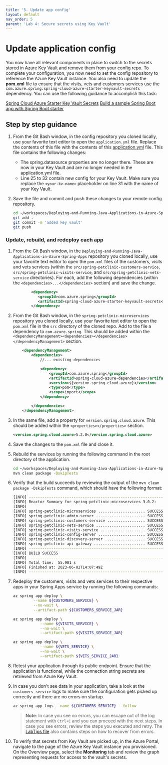 ```yaml
---
title: '5. Update app config'
layout: default
nav_order: 5
parent: 'Lab 4: Secure secrets using Key Vault'
---
```


# Update application config

You now have all relevant components in place to switch to the secrets stored in Azure Key Vault and remove them from your config repo. To complete your configuration, you now need to set the config repository to reference the Azure Key Vault instance. You also need to update the **pom.xml** file to ensure that the visits, vets and customers services use the `com.azure.spring:spring-cloud-azure-starter-keyvault-secrets` dependency. You can use the following guidance to accomplish this task:

[Spring Cloud Azure Starter Key Vault Secrets](https://github.com/Azure/azure-sdk-for-java/blob/main/sdk/spring/README.md)
[Build a sample Spring Boot app with Spring Boot starter](https://learn.microsoft.com/azure/spring-apps/tutorial-managed-identities-key-vault?tabs=system-assigned-managed-identity#build-a-sample-spring-boot-app-with-spring-boot-starter)

## Step by step guidance

1. From the Git Bash window, in the config repository you cloned locally, use your favorite text editor to open the `application.yml` file. Replace the contents of this file with the contents of this [application.yml](../../../config/04_application.yml) file. This file contains the following changes:

    * The spring.datasource properties are no longer there. These are now in your Key Vault and are no longer needed in the application.yml file.
    * Line 25 to 32 contain new config for your Key Vault. Make sure you replace the `<your-kv-name>` placeholder on line 31 with the name of your Key Vault.
    
1. Save the file and commit and push these changes to your remote config repository.

   ```bash
   cd ~/workspaces/Deploying-and-Running-Java-Applications-in-Azure-Spring-Apps
   git add .
   git commit -m 'added key vault'
   git push
   ```

### Update, rebuild, and redeploy each app

1. From the Git Bash window, in the `Deploying-and-Running-Java-Applications-in-Azure-Spring-Apps` repository you cloned locally, use your favorite text editor to open the `pom.xml` files of the customers, visits and vets services (within the `src/spring-petclinic-customers-service`, `src/spring-petclinic-visits-service`, and `src/spring-petclinic-vets-service` directories). For each, add the following dependencies (within the `<dependencies>...</dependencies>` section) and save the change.

   ```xml
           <dependency>
              <groupId>com.azure.spring</groupId>
              <artifactId>spring-cloud-azure-starter-keyvault-secrets</artifactId>
           </dependency>
   ```

1. From the Git Bash window, in the `spring-petclinic-microservices` repository you cloned locally, use your favorite text editor to open the `pom.xml` file in the `src` directory of the cloned repo. Add to the file a dependency to `com.azure.spring`. This should be added within the `<dependencyManagement><dependencies></dependencies></dependencyManagement>` section.

   ```xml
       <dependencyManagement>
           <dependencies>
               //... existing dependencies

               <dependency>
                   <groupId>com.azure.spring</groupId>
                   <artifactId>spring-cloud-azure-dependencies</artifactId>
                   <version>${version.spring.cloud.azure}</version>
                   <type>pom</type>
                   <scope>import</scope>
               </dependency>

           </dependencies>
       </dependencyManagement>
   ```

1. In the same file, add a property for `version.spring.cloud.azure`. This should be added within the `<properties></properties>` section.

   ```xml
   <version.spring.cloud.azure>5.2.0</version.spring.cloud.azure>
   ```
    
1. Save the changes to the `pom.xml` file and close it.

1. Rebuild the services by running the following command in the root directory of the application.

   ```bash
   cd ~/workspaces/Deploying-and-Running-Java-Applications-in-Azure-Spring-Apps/src
   mvn clean package -DskipTests
   ```

1. Verify that the build succeeds by reviewing the output of the `mvn clean package -DskipTests` command, which should have the following format:

   ```bash
   [INFO] ------------------------------------------------------------------------
   [INFO] Reactor Summary for spring-petclinic-microservices 3.0.2:
   [INFO] 
   [INFO] spring-petclinic-microservices ..................... SUCCESS [  0.249 s]
   [INFO] spring-petclinic-admin-server ...................... SUCCESS [ 16.123 s]
   [INFO] spring-petclinic-customers-service ................. SUCCESS [  6.749 s]
   [INFO] spring-petclinic-vets-service ...................... SUCCESS [  4.845 s]
   [INFO] spring-petclinic-visits-service .................... SUCCESS [  5.063 s]
   [INFO] spring-petclinic-config-server ..................... SUCCESS [  1.777 s]
   [INFO] spring-petclinic-discovery-server .................. SUCCESS [  2.563 s]
   [INFO] spring-petclinic-api-gateway ....................... SUCCESS [ 15.582 s]
   [INFO] ------------------------------------------------------------------------
   [INFO] BUILD SUCCESS
   [INFO] ------------------------------------------------------------------------
   [INFO] Total time:  55.901 s
   [INFO] Finished at: 2023-06-02T14:07:49Z
   [INFO] ------------------------------------------------------------------------
   ```

1. Redeploy the customers, visits and vets services to their respective apps in your Spring Apps service by running the following commands:

   ```bash
   az spring app deploy \
            --name ${CUSTOMERS_SERVICE} \
            --no-wait \
            --artifact-path ${CUSTOMERS_SERVICE_JAR} 

   az spring app deploy \
               --name ${VISITS_SERVICE} \
               --no-wait \
               --artifact-path ${VISITS_SERVICE_JAR} 

   az spring app deploy \
               --name ${VETS_SERVICE} \
               --no-wait \
               --artifact-path ${VETS_SERVICE_JAR}
   ```

1. Retest your application through its public endpoint. Ensure that the application is functional, while the connection string secrets are retrieved from Azure Key Vault.

1. In case you don't see data in your application, take a look at the `customers-service` logs to make sure the configuration gets picked up correctly and there are no errors on startup. 

   ```bash
   az spring app logs --name ${CUSTOMERS_SERVICE} --follow 
   ```

   > **Note**: In case you see no errors, you can escape out of the log statement with `Ctrl+C` and you can proceed with the next steps. In case you see errors, review the steps you executed and retry. The [LabTips file](../../../LabTips.md) also contains steps on how to recover from errors.

1. To verify that secrets from Key Vault are picked up, in the Azure Portal, navigate to the page of the Azure Key Vault instance you provisioned. On the Overview page, select the **Monitoring** tab and review the graph representing requests for access to the vault's secrets.

